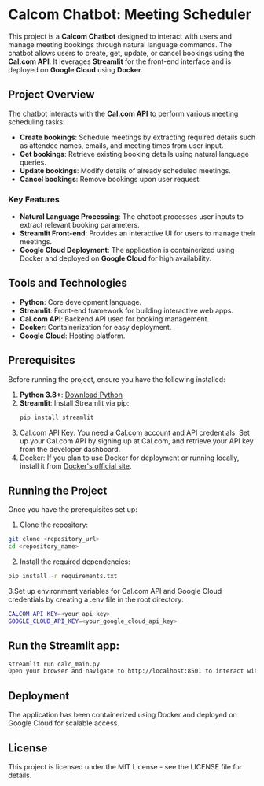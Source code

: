 # Calcom Chatbot: Meeting Scheduler

This project is a **Calcom Chatbot** designed to interact with users and manage meeting bookings through natural language commands. The chatbot allows users to create, get, update, or cancel bookings using the **Cal.com API**. It leverages **Streamlit** for the front-end interface and is deployed on **Google Cloud** using **Docker**.

## Project Overview

The chatbot interacts with the **Cal.com API** to perform various meeting scheduling tasks:

- **Create bookings**: Schedule meetings by extracting required details such as attendee names, emails, and meeting times from user input.
- **Get bookings**: Retrieve existing booking details using natural language queries.
- **Update bookings**: Modify details of already scheduled meetings.
- **Cancel bookings**: Remove bookings upon user request.

### Key Features

- **Natural Language Processing**: The chatbot processes user inputs to extract relevant booking parameters.
- **Streamlit Front-end**: Provides an interactive UI for users to manage their meetings.
- **Google Cloud Deployment**: The application is containerized using Docker and deployed on **Google Cloud** for high availability.

## Tools and Technologies

- **Python**: Core development language.
- **Streamlit**: Front-end framework for building interactive web apps.
- **Cal.com API**: Backend API used for booking management.
- **Docker**: Containerization for easy deployment.
- **Google Cloud**: Hosting platform.

## Prerequisites

Before running the project, ensure you have the following installed:

1. **Python 3.8+**: [Download Python](https://www.python.org/downloads/)
2. **Streamlit**: Install Streamlit via pip:
   ```bash
   pip install streamlit
3. Cal.com API Key: You need a [Cal.com](https://cal.com/) account and API credentials. Set up your Cal.com API by signing up at Cal.com, and retrieve your API key from the developer dashboard.
4. Docker: If you plan to use Docker for deployment or running locally, install it from [Docker's official site](https://docs.docker.com/engine/install/).

## Running the Project
Once you have the prerequisites set up:

1. Clone the repository:
```bash
git clone <repository_url>
cd <repository_name>
```

2. Install the required dependencies:
```bash
pip install -r requirements.txt
```

3.Set up environment variables for Cal.com API and Google Cloud credentials by creating a .env file in the root directory:
```bash
CALCOM_API_KEY=<your_api_key>
GOOGLE_CLOUD_API_KEY=<your_google_cloud_api_key>
```

## Run the Streamlit app:
```bash
streamlit run calc_main.py
Open your browser and navigate to http://localhost:8501 to interact with the chatbot.
```

## Deployment
The application has been containerized using Docker and deployed on Google Cloud for scalable access.

## License
This project is licensed under the MIT License - see the LICENSE file for details.
